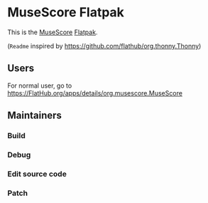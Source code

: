 # MuseScore Flatpak

This is the [MuseScore](https://musescore.org/) [Flatpak](https://flatpak.org/).

(`Readme` inspired by https://github.com/flathub/org.thonny.Thonny)

## Users

For normal user, go to https://FlatHub.org/apps/details/org.musescore.MuseScore


## Maintainers

### Build

### Debug

### Edit source code

### Patch
